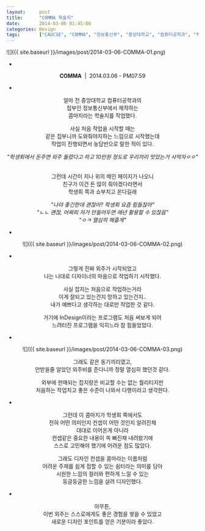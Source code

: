 ```yaml
---
layout:     post
title:      "COMMA 학술지"
date:       2014-03-06 01:45:00
categories: Design
tags:       ["CAUCSE", "COMMA", "정보통신부", "중앙대학교", "컴퓨터공학과", "학술지"]
---
```


![]({{ site.baseurl }}/images/post/2014-03-06-COMMA-01.png)

<center>

-

**COMMA**&nbsp;&nbsp;|&nbsp;&nbsp;2014.03.06 - PM07:59

-

얼마 전 중앙대학교 컴퓨터공학과의<br />
집부인 정보통신부에서 제작하는<br />
콤마지라는 학술지를 작업했다.<br />

사실 처음 작업을 시작할 때는<br />
같은 집부니까 도와줘야지하는 느낌으로 시작했는데<br />
작업이 진행되면서 농담반으로 말한 적이 있다.<br />

*"학생회에서 돈주면 외주 돌렸다고 하고 10만원 정도로 우리끼리 맛있는거 사먹자ㅇㅇ"*<br />
<br />

그런데 시간이 지나 위의 메인 페이지가 나오니<br />
친구가 이건 돈 많이 줘야겠다라면서<br />
학생회 쪽과 쇼부치고 온다길래<br />

*"나야 좋긴한데 괜찮아? 학생회 요즘 힘들잖아"*<br />
*"ㄴㄴ 괜찮, 어짜피 저거 만들어두면 매년 활용할 수 있잖음"*<br />
*"ㅇㅋ 열심히 해줄게"*<br />

-

![]({{ site.baseurl }}/images/post/2014-03-06-COMMA-02.png)

-

그렇게 진짜 외주가 시작되었고<br />
나는 나대로 디자이너의 마음으로 작업하기 시작했다.<br />

사실 잡지는 처음으로 작업하는거라<br />
이게 잘되고 있는건지 망하고 있는건지..<br />
내가 예쁘다고 생각하는 대로만 작업한 것 같다.<br />

거기에 InDesign이라는 프로그램도 처음 써보게 되어<br />
느려터진 프로그램을 익히느라 참 힘들었었다.<br />

-

![]({{ site.baseurl }}/images/post/2014-03-06-COMMA-03.png)

그래도 같은 동기끼리였고,<br />
안받을줄 알았던 외주비를 준다니까 정말 열심히 했던것 같다.<br />

외부에 판매되는 잡지랑은 비교할 수는 없는 퀄리티지만<br />
처음하는 작업치고 좋은 수준이 나와서 다행이라고 생각한다.<br />

-

그런데 이 콤마지가 학생회 쪽에서도<br />
전혀 어떤 의미인지 컨셉이 어떤 것인지 알려진채<br />
대대로 이어온게 아니라<br />
컨셉같은 중요한 내용이 쏙 빠진채 내려왔기에<br />
스스로 고민해야 했기에 어려운 점도 많았다.<br />

그래도 디자인 컨셉을 콤마라는 이름처럼<br />
어려운 주제를 쉽게 접할 수 있는 쉼터라는 의미를 담아<br />
시원한 느낌의 컬러와 편하게 느낄 수 있는<br />
둥글둥글한 느낌을 살려 디자인했다.<br />

-

아무튼,<br />
이번 외주는 스스로에게도 좋은 경험을 쌓을 수 있었고<br />
새로운 디자인 포인트를 얻은 기분이라 좋았다.<br />
<br />

</center>